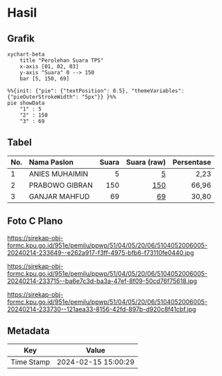 # Hasil

## Grafik

```mermaid
xychart-beta
    title "Perolehan Suara TPS"
    x-axis [01, 02, 03]
    y-axis "Suara" 0 --> 150
    bar [5, 150, 69]
```

```mermaid
%%{init: {"pie": {"textPosition": 0.5}, "themeVariables": {"pieOuterStrokeWidth": "5px"}} }%%
pie showData
    "1" : 5
    "2" : 150
    "3" : 69
```

## Tabel

| No. | Nama Paslon    | Suara | Suara (raw) | Persentase |
|:--- |:-------------- | -----:| -----------:| ----------:|
| 1   | ANIES MUHAIMIN | 5     | [5][p-1]    | 2,23       |
| 2   | PRABOWO GIBRAN | 150   | [150][p-2]  | 66,96      |
| 3   | GANJAR MAHFUD  | 69    | [69][p-3]   | 30,80      |


[p-1]: https://github.com/gigit-pemilu/pemilu-2024-51-bali/blob/main/pilpres/hitung-suara/sub/51-bali/sub/04-gianyar/sub/05-ubud/sub/2006-peliatan/sub/005-tps/sub/paslon-1.txt
[p-2]: https://github.com/gigit-pemilu/pemilu-2024-51-bali/blob/main/pilpres/hitung-suara/sub/51-bali/sub/04-gianyar/sub/05-ubud/sub/2006-peliatan/sub/005-tps/sub/paslon-2.txt
[p-3]: https://github.com/gigit-pemilu/pemilu-2024-51-bali/blob/main/pilpres/hitung-suara/sub/51-bali/sub/04-gianyar/sub/05-ubud/sub/2006-peliatan/sub/005-tps/sub/paslon-3.txt

## Foto C Plano

https://sirekap-obj-formc.kpu.go.id/951e/pemilu/ppwp/51/04/05/20/06/5104052006005-20240214-233649--e262a917-f3ff-4975-bfb6-f73110fe0440.jpg

https://sirekap-obj-formc.kpu.go.id/951e/pemilu/ppwp/51/04/05/20/06/5104052006005-20240214-233715--ba6e7c3d-ba3a-47ef-8f09-50cd76f75618.jpg

https://sirekap-obj-formc.kpu.go.id/951e/pemilu/ppwp/51/04/05/20/06/5104052006005-20240214-233730--121aea33-8156-42fd-897b-d920c8f41cbf.jpg


## Metadata

| Key        | Value               |
| ---------- | ------------------- |
| Time Stamp | 2024-02-15 15:00:29 |



